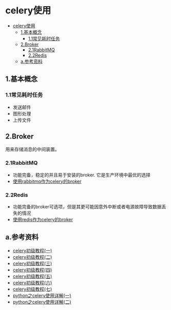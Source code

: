 # celery使用

<!-- TOC -->

- [celery使用](#celery%e4%bd%bf%e7%94%a8)
  - [1.基本概念](#1%e5%9f%ba%e6%9c%ac%e6%a6%82%e5%bf%b5)
    - [1.1常见耗时任务](#11%e5%b8%b8%e8%a7%81%e8%80%97%e6%97%b6%e4%bb%bb%e5%8a%a1)
  - [2.Broker](#2broker)
    - [2.1RabbitMQ](#21rabbitmq)
    - [2.2Redis](#22redis)
  - [a.参考资料](#a%e5%8f%82%e8%80%83%e8%b5%84%e6%96%99)

<!-- /TOC -->

## 1.基本概念

### 1.1常见耗时任务

- 发送邮件
- 图形处理
- 上传文件

## 2.Broker

用来存储消息的中间装置。

### 2.1RabbitMQ

- 功能完备，稳定的并且易于安装的broker. 它是生产环境中最优的选择
- [使用rabbitmq作为celery的broker](http://docs.celeryproject.org/en/latest/getting-started/brokers/rabbitmq.html#broker-rabbitmq)

### 2.2Redis

- 功能完备的broker可选项，但是其更可能因意外中断或者电源故障导致数据丢失的情况
- [使用redis作为celery的broker](http://docs.celeryproject.org/en/latest/getting-started/brokers/redis.html#broker-redis)

## a.参考资料

- [celery初级教程(一)](https://blog.csdn.net/mbl114/article/details/78046694)
- [celery初级教程(二)](https://blog.csdn.net/mbl114/article/details/78046825)
- [celery初级教程(三)](https://blog.csdn.net/mbl114/article/details/78046888)
- [celery初级教程(四)](https://blog.csdn.net/mbl114/article/details/78046937)
- [celery初级教程(五)](https://blog.csdn.net/mbl114/article/details/78046961)
- [celery初级教程(六)](https://blog.csdn.net/mbl114/article/details/78047001)
- [celery初级教程(七)](https://blog.csdn.net/mbl114/article/details/78047032)
- [python之celery使用详解(一)](https://www.cnblogs.com/cwp-bg/p/8759638.html)
- [python之celery使用详解(二)](https://www.cnblogs.com/cwp-bg/p/10575688.html)
